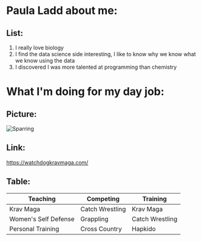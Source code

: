 # Paula Ladd about me:

## List:

1. I really love biology
1. I find the data science side interesting, I like to know why we know what we know using the data
1. I discovered I was more talented at programming than chemistry

# What I'm doing for my day job:

## Picture:

![Sparring](https://lh3.googleusercontent.com/RVMcTsLHG1cZgTcNwmK1Ms_QVU49EuGIDoKkM4VDa1en6RBsgFHOe8-hgM1rqeVcWh8PZOALmNEdYJZp_pg46FoLP2UIuq1hJ-1xu_0C972gIJRcQqrDAVE8sUMtfb1oMsX7Aam2vhGrq6OmwNe-vjxFOo2LMTbiKr_j9iU0dYbMwECpjLjMqw6EZEtrIVUXPQ9EDsmMaSn5WNvzWZNNa-BGNqxoIKZ_15ETM-13-krKvp-giGAhGjkJXGpiSfUL82apmxFiDilh5eWDxMv4eHm8xVlzWEKG3B-JnvZ2GKEek8J8c4orIRsviBepXdq-s73BtDcdryAv0PzwuTOJ_nSg9IgGP3ejL3uwjZDbQI6AXl7gY_ux5G4lsUwvVjlplcGZAwuyzJcxdpK-UHU2B_Dp7Ku8VvhafE8a_xNE1_cFxaShz5Go__JAezYBBJT8eQjFHLF4jyshpX-1m5C8dOEIlIUbuzGDFoCdn2j5g6qMnxZj4e2cgHJvAB1EJBpfmMShFgJdbzQTtj__q9X3qkCjgrgklFUh6VH1HTW_tHwVNYKCL07DaO92gy6LimbMUatKpfZn2NxYuV0V47-E61z7p1iPiVirzUljzXDgOKchMMlsoUGcmFIzCqo8kty1s36z9arr-LQmEnB3c177XAFmyA1O-kJUjP7sQkqlfo6zspQ-iRuWD2bBJtnUpKjzKG8psj8-eQXojhWW2POTdzzUcI-PplpQzvbshWJnF1U2fi4oPw=w1163-h655-no)

## Link:

https://watchdogkravmaga.com/

## Table:

Teaching|Competing|Training
--------|---------|--------
Krav Maga|Catch Wrestling|Krav Maga
Women's Self Defense|Grappling|Catch Wrestling
Personal Training|Cross Country|Hapkido

